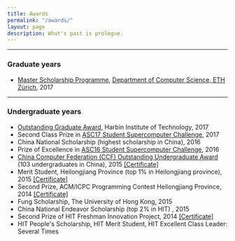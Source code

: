```yaml
---
title: Awards
permalink: "/awards/"
layout: page
description: What's past is prologue.
---
```


***

### Graduate years

- <a href="https://www.ethz.ch/students/en/studies/financial/scholarships/excellencescholarship.html" target="_blank">Master Scholarship Programme</a>, <a href="https://www.inf.ethz.ch/" target="_blank">Department of Computer Science, ETH Zürich</a>, 2017

***

### Undergraduate years

- <a href="http://today.hit.edu.cn/news/2017/04-24/1544554140RL1.htm" target="_blank">Outstanding Graduate Award</a>, Harbin Institute of Technology, 2017
- Second Class Prize in <a href="http://asc-events.org/ASC17/Preliminary.php" target="_blank">ASC17 Student Supercomputer Challenge</a>, 2017
- China National Scholarship (highest scholarship in China), 2016
- Prize of Excellence in <a href="http://asc-events.org/ASC16/Preliminary.php" target="_blank">ASC16 Student Supercomputer Challenge</a>, 2016
- <a href="http://www.ccf.org.cn/sites/ccf/xhdtnry.jsp?contentId=2877188428587" target="_blank">China Computer Federation (CCF) Outstanding Undergraduate Award</a> (103 undergraduates in China), 2015 <a href="/assets/img/OUA.jpg">[Certificate]</a>
- Merit Student, Heilongjiang Province (top 1% in Heilongjiang province), 2015 <a href="/assets/img/Merit_Student.jpg">[Certificate]</a>
- Second Prize, ACM/ICPC Programming Contest Heilongjiang Province, 2014 <a href="/assets/img/ACM.jpg">[Certificate]</a>
- Fung Scholarship, The University of Hong Kong, 2015
- China National Endeavor Scholarship (top 2% in HIT) , 2015
- Second Prize of HIT Freshman Innovation Project, 2014 <a href="/assets/img/eatery_certificate.jpg">[Certificate]</a>
- HIT People's Scholarship, HIT Merit Student, HIT Excellent Class Leader: Several Times
